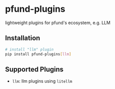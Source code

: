 # pfund-plugins

lightweight plugins for pfund's ecosystem, e.g. LLM

## Installation

```bash
# install "llm" plugin
pip install pfund-plugins[llm]
```

## Supported Plugins

- `llm`: llm plugins using `litellm`
<!-- - `gpu`: gpu plugins -->
